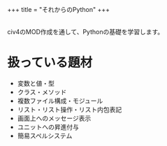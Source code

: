 +++
title = "それからのPython"
+++

<br>civ4のMOD作成を通して、Pythonの基礎を学習します。

# 扱っている題材

* 変数と値・型
* クラス・メソッド
* 複数ファイル構成・モジュール
* リスト・リスト操作・リスト内包表記
* 画面上へのメッセージ表示
* ユニットへの昇進付与
* 簡易スペルシステム


